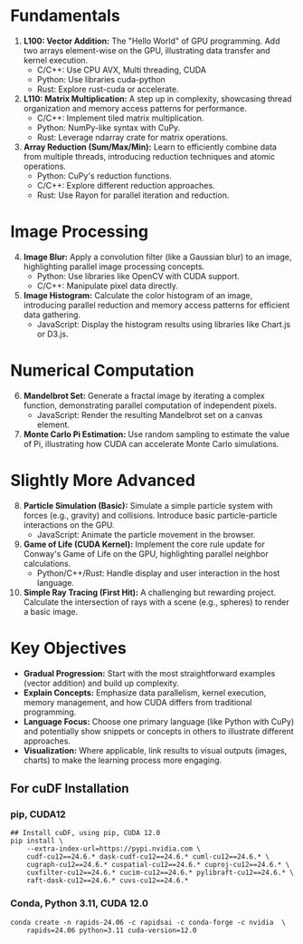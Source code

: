 # Fundamentals

1. **L100: Vector Addition:** The "Hello World" of GPU programming. Add two arrays element-wise on the GPU, illustrating data transfer and kernel execution.
    * C/C++: Use CPU AVX, Multi threading, CUDA
    * Python: Use libraries cuda-python
    * Rust: Explore rust-cuda or accelerate.
2. **L110: Matrix Multiplication:**  A step up in complexity, showcasing thread organization and memory access patterns for performance.
    * C/C++: Implement tiled matrix multiplication.
    * Python: NumPy-like syntax with CuPy.
    * Rust: Leverage ndarray crate for matrix operations.
3. **Array Reduction (Sum/Max/Min):** Learn to efficiently combine data from multiple threads, introducing reduction techniques and atomic operations.
    * Python:  CuPy's reduction functions.
    * C/C++: Explore different reduction approaches.
    * Rust: Use Rayon for parallel iteration and reduction.

# Image Processing

4. **Image Blur:**  Apply a convolution filter (like a Gaussian blur) to an image, highlighting parallel image processing concepts. 
    * Python:  Use libraries like OpenCV with CUDA support.
    * C/C++: Manipulate pixel data directly.
5. **Image Histogram:** Calculate the color histogram of an image, introducing parallel reduction and memory access patterns for efficient data gathering.
    * JavaScript: Display the histogram results using libraries like Chart.js or D3.js.

# Numerical Computation

6. **Mandelbrot Set:**  Generate a fractal image by iterating a complex function, demonstrating parallel computation of independent pixels.
    * JavaScript: Render the resulting Mandelbrot set on a canvas element.
7. **Monte Carlo Pi Estimation:** Use random sampling to estimate the value of Pi, illustrating how CUDA can accelerate Monte Carlo simulations.

# Slightly More Advanced

8. **Particle Simulation (Basic):** Simulate a simple particle system with forces (e.g., gravity) and collisions. Introduce basic particle-particle interactions on the GPU.
    * JavaScript: Animate the particle movement in the browser.
9. **Game of Life (CUDA Kernel):** Implement the core rule update for Conway's Game of Life on the GPU, highlighting parallel neighbor calculations.
    * Python/C++/Rust: Handle display and user interaction in the host language.
10. **Simple Ray Tracing (First Hit):**  A challenging but rewarding project. Calculate the intersection of rays with a scene (e.g., spheres) to render a basic image.

# Key Objectives

* **Gradual Progression:** Start with the most straightforward examples (vector addition) and build up complexity.
* **Explain Concepts:**  Emphasize data parallelism, kernel execution, memory management, and how CUDA differs from traditional programming.
* **Language Focus:** Choose one primary language (like Python with CuPy) and potentially show snippets or concepts in others to illustrate different approaches.
* **Visualization:** Where applicable, link results to visual outputs (images, charts) to make the learning process more engaging. 


## For cuDF Installation
### pip, CUDA12
```
## Install cuDF, using pip, CUDA 12.0
pip install \
    --extra-index-url=https://pypi.nvidia.com \
    cudf-cu12==24.6.* dask-cudf-cu12==24.6.* cuml-cu12==24.6.* \
    cugraph-cu12==24.6.* cuspatial-cu12==24.6.* cuproj-cu12==24.6.* \
    cuxfilter-cu12==24.6.* cucim-cu12==24.6.* pylibraft-cu12==24.6.* \
    raft-dask-cu12==24.6.* cuvs-cu12==24.6.*
```

### Conda, Python 3.11, CUDA 12.0
```
conda create -n rapids-24.06 -c rapidsai -c conda-forge -c nvidia  \
    rapids=24.06 python=3.11 cuda-version=12.0
```